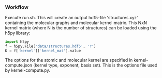 
### Workflow

Execute run.sh. This will create an output hdf5-file 'structures.xyz' containing the molecular graphs and molecular kernel matrix.
This NxN kernel matrix (where N is the number of structures) can be loaded using the h5py library:
```python
import h5py
f = h5py.File('data/structures.hdf5', 'r')
K = f['kernel']['kernel_mat'].value
```

The options for the atomic and molecular kernel are specified in kernel-compute.json (kernel type, exponent, basis set). 
This is the options file used by kernel-compute.py.
